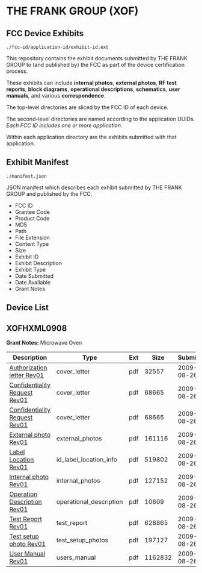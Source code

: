 # THE FRANK GROUP (XOF)
## FCC Device Exhibits

```
./fcc-id/application-id/exhibit-id.ext
```

This repository contains the exhibit documents submitted by THE FRANK GROUP to (and published by) the FCC as part of the device certification process.

These exhibits can include **internal photos**, **external photos**, **RF test reports**, **block diagrams**, **operational descriptions**, **schematics**, **user manuals**, and various **correspondence**.

The top-level directories are sliced by the FCC ID of each device.

The second-level directories are named according to the application UUIDs. *Each FCC ID includes one or more application.*

Within each application directory are the exhibits submitted with that application. 

## Exhibit Manifest

```
./manifest.json
```

JSON manifest which describes each exhibit submitted by THE FRANK GROUP and published by the FCC.

- FCC ID
- Grantee Code
- Product Code
- MD5
- Path
- File Extension
- Content Type
- Size
- Exhibit ID
- Exhibit Description
- Exhibit Type
- Date Submitted
- Date Available
- Grant Notes

## Device List
## XOFHXML0908
**Grant Notes:** Microwave Oven

| Description | Type | Ext | Size | Submitted | Available |
| ----------- | ---- | --- | ---- | --------- | --------- |
| [Authorization letter Rev01](XOFHXML0908/799d82710e21aa8ad0ddee22e43855f9/1159198.pdf) | cover_letter | pdf | 32557 | 2009-08-26 | 2009-08-26 |
| [Confidentiality Request Rev01](XOFHXML0908/799d82710e21aa8ad0ddee22e43855f9/1159199.pdf) | cover_letter | pdf | 68665 | 2009-08-26 | 2009-08-26 |
| [Confidentiality Request Rev01](XOFHXML0908/799d82710e21aa8ad0ddee22e43855f9/1159199.pdf) | cover_letter | pdf | 68665 | 2009-08-26 | 2009-08-26 |
| [External photo Rev01](XOFHXML0908/799d82710e21aa8ad0ddee22e43855f9/1159201.pdf) | external_photos | pdf | 161116 | 2009-08-26 | 2009-08-26 |
| [Label Location Rev01](XOFHXML0908/799d82710e21aa8ad0ddee22e43855f9/1159208.pdf) | id_label_location_info | pdf | 519802 | 2009-08-26 | 2009-08-26 |
| [Internal photo Rev01](XOFHXML0908/799d82710e21aa8ad0ddee22e43855f9/1159202.pdf) | internal_photos | pdf | 127152 | 2009-08-26 | 2009-08-26 |
| [Operation Description Rev01](XOFHXML0908/799d82710e21aa8ad0ddee22e43855f9/1159203.pdf) | operational_description | pdf | 10609 | 2009-08-26 | 2009-08-26 |
| [Test Report Rev01](XOFHXML0908/799d82710e21aa8ad0ddee22e43855f9/1159205.pdf) | test_report | pdf | 628865 | 2009-08-26 | 2009-08-26 |
| [Test setup photo Rev01](XOFHXML0908/799d82710e21aa8ad0ddee22e43855f9/1159206.pdf) | test_setup_photos | pdf | 197127 | 2009-08-26 | 2009-08-26 |
| [User Manual Rev01](XOFHXML0908/799d82710e21aa8ad0ddee22e43855f9/1159207.pdf) | users_manual | pdf | 1162832 | 2009-08-26 | 2009-08-26 |
